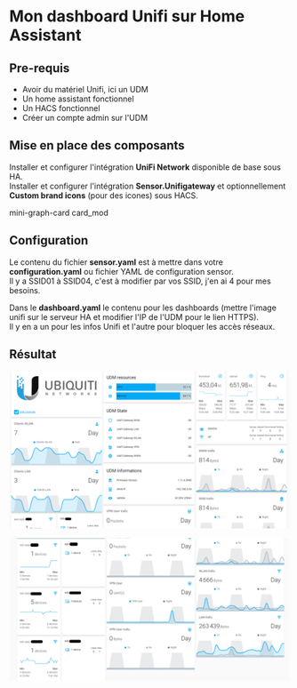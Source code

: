 # Mon dashboard Unifi sur Home Assistant

## Pre-requis

- Avoir du matériel Unifi, ici un UDM
- Un home assistant fonctionnel
- Un HACS fonctionnel
- Créer un compte admin sur l'UDM 

## Mise en place des composants

Installer et configurer l'intégration **UniFi Network** disponible de base sous HA.  
Installer et configurer l'intégration **Sensor.Unifigateway** et optionnellement **Custom brand icons** (pour des icones) sous HACS.


mini-graph-card
card_mod






## Configuration

Le contenu du fichier **sensor.yaml** est à mettre dans votre **configuration.yaml** ou fichier YAML de configuration sensor.  
Il y a SSID01 à SSID04, c'est à modifier par vos SSID, j'en ai 4 pour mes besoins.  
  
    
Dans le **dashboard.yaml** le contenu pour les dashboards (mettre l'image unifi sur le serveur HA et modifier l'IP de l'UDM pour le lien HTTPS).  
Il y en a un pour les infos Unifi et l'autre pour bloquer les accès réseaux.  



## Résultat
![Image1](./screenshots/01.png)



![Image2](./screenshots/02.png)
